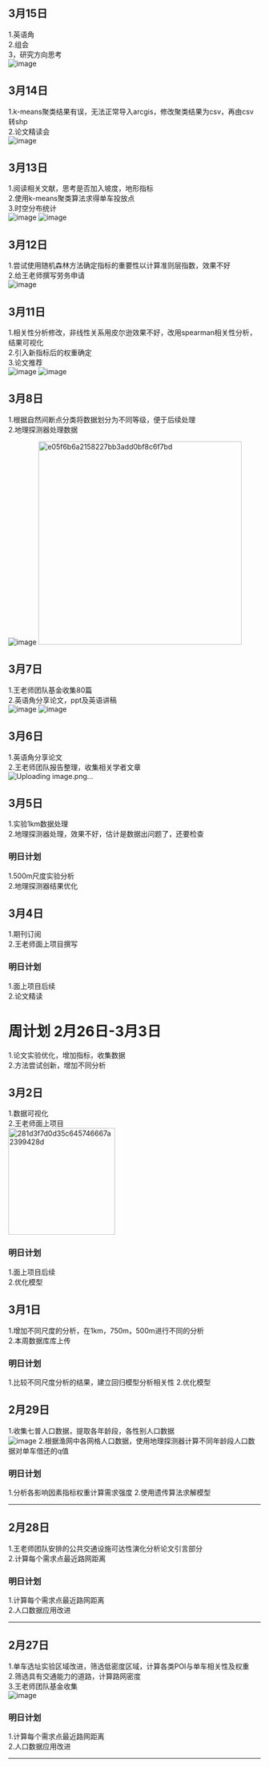 ## 3月15日
1.英语角<br>
2.组会<br>
3，研究方向思考<br>
![image](https://github.com/CityGIS-lzjtu/PLAN/assets/134306304/5ed409b8-822f-4278-bf1d-4537c68e840a)

## 3月14日
1.k-means聚类结果有误，无法正常导入arcgis，修改聚类结果为csv，再由csv转shp<br>
2.论文精读会<br>
![image](https://github.com/CityGIS-lzjtu/PLAN/assets/134306304/bde94bf3-6978-4e6e-adf2-d79c1263ea99)

## 3月13日
1.阅读相关文献，思考是否加入坡度，地形指标<br>
2.使用k-means聚类算法求得单车投放点<br>
3.时空分布统计<br>
![image](https://github.com/CityGIS-lzjtu/PLAN/assets/134306304/7c77c414-d181-4589-be56-ea40ef2c9773)
![image](https://github.com/CityGIS-lzjtu/PLAN/assets/134306304/dda4d636-2b5e-4a6e-80c4-aed68154b48f)

## 3月12日
1.尝试使用随机森林方法确定指标的重要性以计算准则层指数，效果不好<br>
2.给王老师撰写劳务申请<br>
![image](https://github.com/CityGIS-lzjtu/PLAN/assets/134306304/5391c989-3802-413f-8112-63598c209074)

## 3月11日
1.相关性分析修改，非线性关系用皮尔逊效果不好，改用spearman相关性分析，结果可视化<br>
2.引入新指标后的权重确定<br>
3.论文推荐<br>
![image](https://github.com/CityGIS-lzjtu/PLAN/assets/134306304/e87e6c5b-1e61-45a7-ab6f-186ffd0392fb)
![image](https://github.com/CityGIS-lzjtu/PLAN/assets/134306304/c82d22f1-3796-45a3-8136-5652605c9494)


## 3月8日
1.根据自然间断点分类将数据划分为不同等级，便于后续处理<br>
2.地理探测器处理数据<br>

![image](https://github.com/CityGIS-lzjtu/PLAN/assets/134306304/491422f1-73b0-4165-9474-dd47d08b8141)
<img width="406" alt="e05f6b6a2158227bb3add0bf8c6f7bd" src="https://github.com/CityGIS-lzjtu/PLAN/assets/134306304/10ec09bd-c871-471e-a96f-20ec6e439c48">

## 3月7日
1.王老师团队基金收集80篇<br>
2.英语角分享论文，ppt及英语讲稿<br>
![image](https://github.com/CityGIS-lzjtu/PLAN/assets/134306304/8ecd3d14-2cd4-468b-84b9-4bc6634b0541)
![image](https://github.com/CityGIS-lzjtu/PLAN/assets/134306304/f6f9f6fd-11a0-4666-b233-e3eac21068f7)

## 3月6日
1.英语角分享论文<br>
2.王老师团队报告整理，收集相关学者文章<br>
![Uploading image.png…]()


## 3月5日
1.实验1km数据处理<br>
2.地理探测器处理，效果不好，估计是数据出问题了，还要检查<br>


### 明日计划
1.500m尺度实验分析<br>
2.地理探测器结果优化<br>

## 3月4日
1.期刊订阅<br>
2.王老师面上项目撰写<br>


### 明日计划
1.面上项目后续<br>
2.论文精读<br>

# 周计划 2月26日-3月3日
1.论文实验优化，增加指标，收集数据<br>
2.方法尝试创新，增加不同分析<br>

## 3月2日
1.数据可视化<br>
2.王老师面上项目<br>
<img width="213" alt="281d3f7d0d35c645746667a2399428d" src="https://github.com/CityGIS-lzjtu/PLAN/assets/134306304/d0a410c4-403d-44bc-9861-87743f466f03">


### 明日计划
1.面上项目后续<br>
2.优化模型<br>

## 3月1日
1.增加不同尺度的分析，在1km，750m，500m进行不同的分析<br>
2.本周数据库库上传<br>


### 明日计划
1.比较不同尺度分析的结果，建立回归模型分析相关性
2.优化模型

## 2月29日
1.收集七普人口数据，提取各年龄段，各性别人口数据<br>
![image](https://github.com/CityGIS-lzjtu/PLAN/assets/134306304/3aac9629-90ab-4ccc-85aa-17c72c2a2890)
2.根据渔网中各网格人口数据，使用地理探测器计算不同年龄段人口数据对单车借还的q值<br>
### 明日计划
1.分析各影响因素指标权重计算需求强度
2.使用遗传算法求解模型

--------
## 2月28日
1.王老师团队安排的公共交通设施可达性演化分析论文引言部分<br>
2.计算每个需求点最近路网距离<br>


### 明日计划
1.计算每个需求点最近路网距离<br>
2.人口数据应用改进<br>

--------
## 2月27日
1.单车选址实验区域改进，筛选低密度区域，计算各类POI与单车相关性及权重<br>
2.筛选具有交通能力的道路，计算路网密度<br>
3.王老师团队基金收集<br>
![image](https://github.com/CityGIS-lzjtu/PLAN/assets/134306304/88209361-453b-4f6c-9cbe-ff070bd20a4b)

### 明日计划
1.计算每个需求点最近路网距离<br>
2.人口数据应用改进<br>

--------
